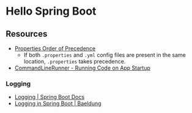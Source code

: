# Hello Spring Boot

## Resources
- [Properties Order of Precedence](https://docs.spring.io/spring-boot/docs/current/reference/html/features.html#features.external-config)
    - If both `.properties` and `.yml` config files are present in the same location, `.properties` takes precedence.
- [CommandLineRunner - Running Code on App Startup](https://www.codejava.net/frameworks/spring-boot/run-code-on-application-startup)

### Logging
- [Logging | Spring Boot Docs](https://docs.spring.io/spring-boot/docs/current/reference/html/features.html#features.logging)
- [Logging in Spring Boot | Baeldung](https://www.baeldung.com/spring-boot-logging)